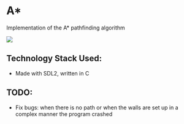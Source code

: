 # A*
Implementation of the A* pathfinding algorithm 

![](a_star.GIF)

## Technology Stack Used: 
- Made with SDL2, written in C

## TODO:
- Fix bugs: when there is no path or when the walls are set up in a complex manner the program crashed